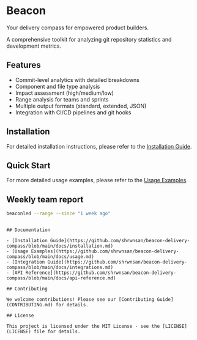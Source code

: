 # Beacon

Your delivery compass for empowered product builders.

A comprehensive toolkit for analyzing git repository statistics and development metrics.

## Features

- Commit-level analytics with detailed breakdowns
- Component and file type analysis
- Impact assessment (high/medium/low)
- Range analysis for teams and sprints
- Multiple output formats (standard, extended, JSON)
- Integration with CI/CD pipelines and git hooks

## Installation

For detailed installation instructions, please refer to the [Installation Guide](docs/installation.md).

## Quick Start

For more detailed usage examples, please refer to the [Usage Examples](docs/usage.md).

## Weekly team report
```bash
beaconled --range --since "1 week ago"
```
```

## Documentation

- [Installation Guide](https://github.com/shrwnsan/beacon-delivery-compass/blob/main/docs/installation.md)
- [Usage Examples](https://github.com/shrwnsan/beacon-delivery-compass/blob/main/docs/usage.md)
- [Integration Guide](https://github.com/shrwnsan/beacon-delivery-compass/blob/main/docs/integrations.md)
- [API Reference](https://github.com/shrwnsan/beacon-delivery-compass/blob/main/docs/api-reference.md)

## Contributing

We welcome contributions! Please see our [Contributing Guide](CONTRIBUTING.md) for details.

## License

This project is licensed under the MIT License - see the [LICENSE](LICENSE) file for details.
